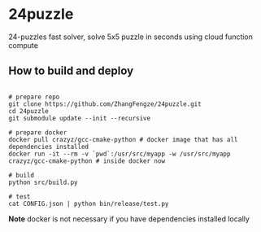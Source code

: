 # 24puzzle
24-puzzles fast solver, solve 5x5 puzzle in seconds using cloud function compute

## How to build and deploy

``` shell

# prepare repo
git clone https://github.com/ZhangFengze/24puzzle.git
cd 24puzzle
git submodule update --init --recursive

# prepare docker
docker pull crazyz/gcc-cmake-python # docker image that has all dependencies installed
docker run -it --rm -v `pwd`:/usr/src/myapp -w /usr/src/myapp crazyz/gcc-cmake-python # inside docker now

# build
python src/build.py

# test
cat CONFIG.json | python bin/release/test.py
```

**Note** docker is not necessary if you have dependencies installed locally
